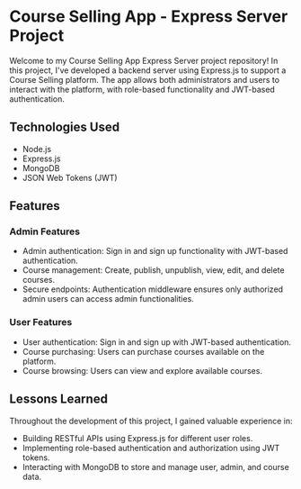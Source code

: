 # Course Selling App - Express Server Project

Welcome to my Course Selling App Express Server project repository! In this project, I've developed a backend server using Express.js to support a Course Selling platform. The app allows both administrators and users to interact with the platform, with role-based functionality and JWT-based authentication.


## Technologies Used

- Node.js
- Express.js
- MongoDB
- JSON Web Tokens (JWT)


## Features

### Admin Features

- Admin authentication: Sign in and sign up functionality with JWT-based authentication.
- Course management: Create, publish, unpublish, view, edit, and delete courses.
- Secure endpoints: Authentication middleware ensures only authorized admin users can access admin functionalities.

### User Features

- User authentication: Sign in and sign up with JWT-based authentication.
- Course purchasing: Users can purchase courses available on the platform.
- Course browsing: Users can view and explore available courses.

## Lessons Learned

Throughout the development of this project, I gained valuable experience in:

- Building RESTful APIs using Express.js for different user roles.
- Implementing role-based authentication and authorization using JWT tokens.
- Interacting with MongoDB to store and manage user, admin, and course data.


